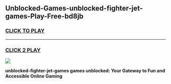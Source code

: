 
## Unblocked-Games-unblocked-fighter-jet-games-Play-Free-bd8jb
<h3>
<a href="https://premium76.site?title=unblocked-fighter-jet-games&ref=23A">CLICK TO PLAY</a></h3>
<hr>

<h3>
<a href="https://premium76.site?title=unblocked-fighter-jet-games&ref=23A">CLICK 2 PLAY</a>
  
</h3>

<a href="https://premium76.site?title=unblocked-fighter-jet-games&ref=23A"><img src="https://clearcache.store/games.png"></a>


**unblocked-fighter-jet-games games unblocked: Your Gateway to Fun and Accessible Online Gaming**
